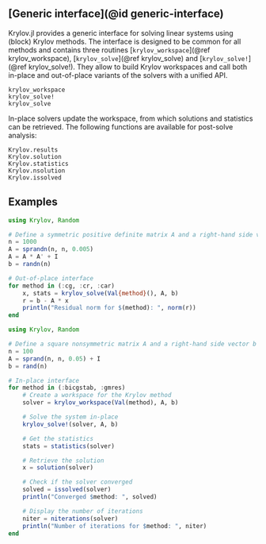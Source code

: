 ## [Generic interface](@id generic-interface)

Krylov.jl provides a generic interface for solving linear systems using (block) Krylov methods.
The interface is designed to be common for all methods and contains three routines [`krylov_workspace`](@ref krylov_workspace), [`krylov_solve`](@ref krylov_solve) and [`krylov_solve!`](@ref krylov_solve!).
They allow to build Krylov workspaces and call both in-place and out-of-place variants of the solvers with a unified API.

```@docs
krylov_workspace
krylov_solve!
krylov_solve
```

In-place solvers update the workspace, from which solutions and statistics can be retrieved.
The following functions are available for post-solve analysis:

```@docs
Krylov.results
Krylov.solution
Krylov.statistics
Krylov.nsolution
Krylov.issolved
```

## Examples

```julia
using Krylov, Random

# Define a symmetric positive definite matrix A and a right-hand side vector b
n = 1000
A = sprandn(n, n, 0.005)
A = A * A' + I
b = randn(n)

# Out-of-place interface
for method in (:cg, :cr, :car)
    x, stats = krylov_solve(Val{method}(), A, b)
    r = b - A * x
    println("Residual norm for $(method): ", norm(r))
end
```

```julia
using Krylov, Random

# Define a square nonsymmetric matrix A and a right-hand side vector b
n = 100
A = sprand(n, n, 0.05) + I
b = rand(n)

# In-place interface
for method in (:bicgstab, :gmres)
    # Create a workspace for the Krylov method
    solver = krylov_workspace(Val(method), A, b)

    # Solve the system in-place
    krylov_solve!(solver, A, b)

    # Get the statistics
    stats = statistics(solver)

    # Retrieve the solution
    x = solution(solver)

    # Check if the solver converged
    solved = issolved(solver)
    println("Converged $method: ", solved)

    # Display the number of iterations
    niter = niterations(solver)
    println("Number of iterations for $method: ", niter)
end
```
